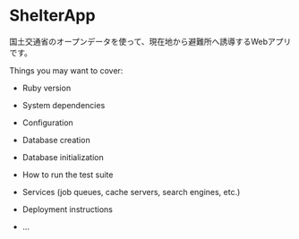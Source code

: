 # ShelterApp

国土交通省のオープンデータを使って、現在地から避難所へ誘導するWebアプリです。

Things you may want to cover:

* Ruby version

* System dependencies

* Configuration

* Database creation

* Database initialization

* How to run the test suite

* Services (job queues, cache servers, search engines, etc.)

* Deployment instructions

* ...
